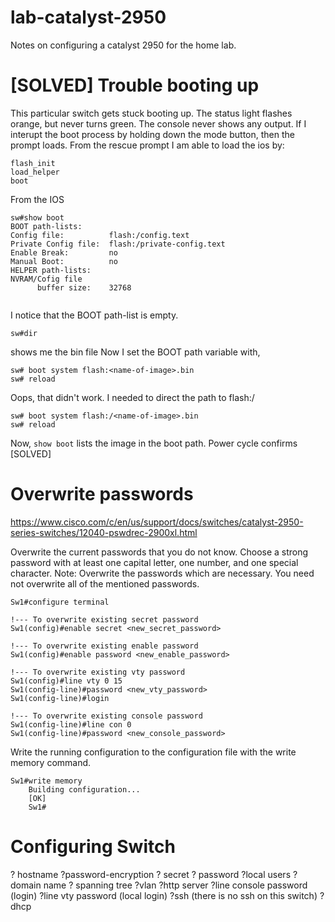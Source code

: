 # lab-catalyst-2950
Notes on configuring a catalyst 2950 for the home lab.

# [SOLVED] Trouble booting up
This particular switch gets stuck booting up. The status light flashes orange, but never turns green. The console never shows any output.
If I interupt the boot process by holding down the mode button, then the prompt loads. From the rescue prompt I am able to load the ios by:

```
flash_init
load_helper
boot
```
From the IOS
```
sw#show boot
BOOT path-lists:
Config file:          flash:/config.text
Private Config file:  flash:/private-config.text
Enable Break:         no
Manual Boot:          no
HELPER path-lists:
NVRAM/Cofig file 
      buffer size:    32768
      
```
I notice that the BOOT path-list is empty.
```
sw#dir
```
shows me the bin file Now I set the BOOT path variable with,
```
sw# boot system flash:<name-of-image>.bin
sw# reload
```
Oops, that didn't work. I needed to direct the path to flash:/
```
sw# boot system flash:/<name-of-image>.bin
sw# reload
```
Now, `show boot` lists the image in the boot path.
Power cycle confirms [SOLVED]

# Overwrite passwords
https://www.cisco.com/c/en/us/support/docs/switches/catalyst-2950-series-switches/12040-pswdrec-2900xl.html

Overwrite the current passwords that you do not know. Choose a strong password with at least one capital letter, one number, and one special character.
Note: Overwrite the passwords which are necessary. You need not overwrite all of the mentioned passwords.

```
Sw1#configure terminal

!--- To overwrite existing secret password
Sw1(config)#enable secret <new_secret_password>

!--- To overwrite existing enable password
Sw1(config)#enable password <new_enable_password>

!--- To overwrite existing vty password
Sw1(config)#line vty 0 15
Sw1(config-line)#password <new_vty_password>
Sw1(config-line)#login

!--- To overwrite existing console password
Sw1(config-line)#line con 0
Sw1(config-line)#password <new_console_password>
```
Write the running configuration to the configuration file with the write memory command.

```
Sw1#write memory
    Building configuration...
    [OK]
    Sw1#
```


# Configuring Switch
? hostname
?password-encryption
? secret
? password
?local users
?domain name
? spanning tree
?vlan
?http server
?line console password (login)
?line vty password (local login)
?ssh (there is no ssh on this switch)
? dhcp
